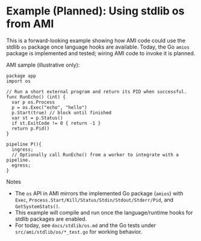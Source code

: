 # Example (Planned): Using stdlib os from AMI

This is a forward-looking example showing how AMI code could use the stdlib `os` package once language hooks are available. Today, the Go `amios` package is implemented and tested; wiring AMI code to invoke it is planned.

AMI sample (illustrative only):

```
package app
import os

// Run a short external program and return its PID when successful.
func RunEcho() (int) {
  var p os.Process
  p = os.Exec("echo", "hello")
  p.Start(true) // block until finished
  var st = p.Status()
  if st.ExitCode != 0 { return -1 }
  return p.Pid()
}

pipeline P(){
  ingress;
  // Optionally call RunEcho() from a worker to integrate with a pipeline.
  egress;
}
```

Notes
- The `os` API in AMI mirrors the implemented Go package (`amios`) with `Exec`, `Process.Start/Kill/Status/Stdin/Stdout/Stderr/Pid`, and `GetSystemStats()`.
- This example will compile and run once the language/runtime hooks for stdlib packages are enabled.
- For today, see `docs/stdlib/os.md` and the Go tests under `src/ami/stdlib/os/*_test.go` for working behavior.
